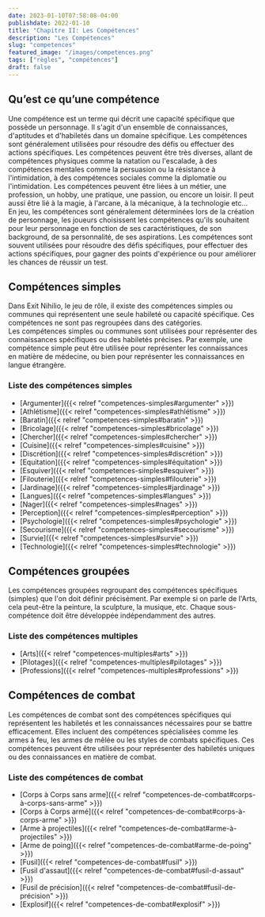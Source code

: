 ```yaml
---
date: 2023-01-10T07:58:08-04:00
publishdate: 2022-01-10
title: "Chapitre II: Les Compétences"
description: "Les Compétences"
slug: "competences"
featured_image: "/images/competences.png"
tags: ["règles", "compétences"]
draft: false
---
```


## Qu’est ce qu’une compétence
Une compétence est un terme qui décrit une capacité spécifique que possède un personnage. Il s'agit d'un ensemble de connaissances, d'aptitudes et d'habiletés dans un domaine spécifique. Les compétences sont généralement utilisées pour résoudre des défis ou effectuer des actions spécifiques.
Les compétences peuvent être très diverses, allant de compétences physiques comme la natation ou l'escalade, à des compétences mentales comme la persuasion ou la résistance à l'intimidation, à des compétences sociales comme la diplomatie ou l'intimidation. Les compétences peuvent être liées à un métier, une profession, un hobby, une pratique, une passion, ou encore un loisir. Il peut aussi être lié à la magie, à l'arcane, à la mécanique, à la technologie etc...
En jeu, les compétences sont généralement déterminées lors de la création de personnage, les joueurs choisissent les compétences qu'ils souhaitent pour leur personnage en fonction de ses caractéristiques, de son background, de sa personnalité, de ses aspirations. Les compétences sont souvent utilisées pour résoudre des défis spécifiques, pour effectuer des actions spécifiques, pour gagner des points d'expérience ou pour améliorer les chances de réussir un test.  

## Compétences simples
Dans Exit Nihilio, le jeu de rôle, il existe des compétences simples ou communes qui représentent une seule habileté ou capacité spécifique. Ces compétences ne sont pas regroupées dans des catégories.  
Les compétences simples ou communes sont utilisées pour représenter des connaissances spécifiques ou des habiletés précises. Par exemple, une compétence simple peut être utilisée pour représenter les connaissances en matière de médecine, ou bien pour représenter les connaissances en langue étrangère.

### Liste des compétences simples
* [Argumenter]({{< relref "competences-simples#argumenter" >}})
* [Athlétisme]({{< relref "competences-simples#athlétisme" >}})
* [Baratin]({{< relref "competences-simples#baratin" >}})
* [Bricolage]({{< relref "competences-simples#bricolage" >}})
* [Chercher]({{< relref "competences-simples#chercher" >}})
* [Cuisine]({{< relref "competences-simples#cuisine" >}})
* [Discrétion]({{< relref "competences-simples#discrétion" >}})
* [Equitation]({{< relref "competences-simples#équitation" >}})
* [Esquiver]({{< relref "competences-simples#esquiver" >}})
* [Filouterie]({{< relref "competences-simples#filouterie" >}})
* [Jardinage]({{< relref "competences-simples#jardinage" >}})
* [Langues]({{< relref "competences-simples#langues" >}})
* [Nager]({{< relref "competences-simples#nages" >}})
* [Perception]({{< relref "competences-simples#perception" >}})
* [Psychologie]({{< relref "competences-simples#psychologie" >}})
* [Secourisme]({{< relref "competences-simples#secourisme" >}})
* [Survie]({{< relref "competences-simples#survie" >}})
* [Technologie]({{< relref "competences-simples#technologie" >}})

## Compétences groupées
Les compétences groupées regroupant des compétences spécifiques (simples) que l'on doit définir précisément. Par exemple si on parle de l'Arts, cela peut-être la peinture, la sculpture, la musique, etc. Chaque sous-compétence doit être développée indépendamment des autres.

### Liste des compétences multiples
* [Arts]({{< relref "competences-multiples#arts" >}})
* [Pilotages]({{< relref "competences-multiples#pilotages" >}})
* [Professions]({{< relref "competences-multiples#professions" >}})

## Compétences de combat
Les compétences de combat sont des compétences spécifiques qui représentent les habiletés et les connaissances nécessaires pour se battre efficacement. Elles incluent des compétences spécialisées comme les armes à feu, les armes de mêlée ou les styles de combats spécifiques. Ces compétences peuvent être utilisées pour représenter des habiletés uniques ou des connaissances en matière de combat.

### Liste des compétences de combat
* [Corps à Corps sans arme]({{< relref "competences-de-combat#corps-à-corps-sans-arme" >}})
* [Corps à Corps armé]({{< relref "competences-de-combat#corps-à-corps-arme" >}})
* [Arme à projectiles]({{< relref "competences-de-combat#arme-à-projectiles" >}})
* [Arme de poing]({{< relref "competences-de-combat#arme-de-poing" >}})
* [Fusil]({{< relref "competences-de-combat#fusil" >}})
* [Fusil d'assaut]({{< relref "competences-de-combat#fusil-d-assaut" >}})
* [Fusil de précision]({{< relref "competences-de-combat#fusil-de-précision" >}})
* [Explosif]({{< relref "competences-de-combat#explosif" >}})